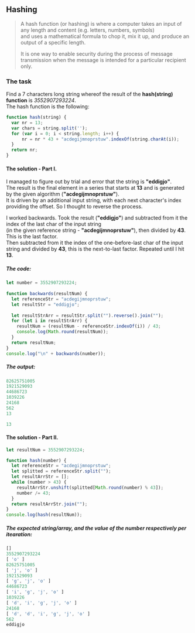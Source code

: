 ## Hashing

>A hash function (or hashing) is where a computer takes an input of any length and content (e.g. letters, numbers, symbols)   
and uses a mathematical formula to chop it, mix it up, and produce an output of a specific length.   
>
>It is one way to enable security during the process of message transmission when the message is intended for a particular recipient only.  

### The task

Find a 7 characters long string whereof the result of the **hash(string) function** is _3552907293224_.     
The hash function is the following:  

```javascript
function hash(string) {
  var nr = 13;
  var chars = string.split('');
  for (var i = 0; i < string.length; i++) {
      nr = nr * 43 + "acdegijmnoprstuw".indexOf(string.charAt(i));
  }
  return nr;
}
```

#### The solution - Part I.

I managed to figure out by trial and error that the string is **"eddigjo"**.    
The result is the final element in a series that starts at **13** and is generated by the given algorithm (**"acdegijmnoprstuw"**).     
It is driven by an additional input string, with each next character's index providing the offset. So I thought to reverse the process.      

I worked backwards. Took the result (**"eddigjo"**) and subtracted from it the index of the last char of the input string   
(in the given reference string - **"acdegijmnoprstuw"**), then divided by **43**. This is the last factor.     
Then subtracted from it the index of the one-before-last char of the input string and divided by **43**, this is the next-to-last   factor. Repeated until I hit **13**.  

##### The code:

```javascript
let number = 3552907293224;
 
function backwards(resultNum) {
  let referenceStr = "acdegijmnoprstuw";
  let resultStr = "eddigjo";
 
  let resultStrArr = resultStr.split("").reverse().join("");
  for (let i in resultStrArr) {
    resultNum = (resultNum - referenceStr.indexOf(i)) / 43;
    console.log(Math.round(resultNum));
  }
  return resultNum;
}
console.log("\n" + backwards(number));
```
##### The output:

```javascript
82625751005
1921529093
44686723
1039226
24168
562
13

13
```

#### The solution - Part II.

```javascript
let resultNum = 3552907293224;

function hash(number) {
  let referenceStr = "acdegijmnoprstuw";
  let splitted = referenceStr.split("");
  let resultArrStr = [];
  while (number > 43) {
    resultArrStr.unshift(splitted[Math.round(number) % 43]);
    number /= 43;
  }
  return resultArrStr.join("");
}
console.log(hash(resultNum));
```

##### The expected string/array, and the value of the number respectively per itearation:

```javascript
[]
3552907293224
[ 'o' ]
82625751005
[ 'j', 'o' ]
1921529093
[ 'g', 'j', 'o' ]
44686723
[ 'i', 'g', 'j', 'o' ]
1039226
[ 'd', 'i', 'g', 'j', 'o' ]
24168
[ 'd', 'd', 'i', 'g', 'j', 'o' ]
562
eddigjo
```
